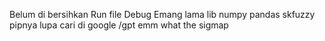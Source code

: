 Belum di bersihkan 
Run file Debug
Emang lama
lib numpy
    pandas
    skfuzzy
pipnya lupa cari di google /gpt
emm what the sigmap
